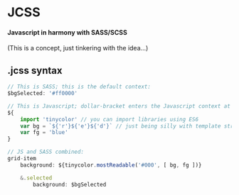 # JCSS
#### Javascript in harmony with SASS/SCSS

(This is a concept, just tinkering with the idea...)

## .jcss syntax

```js
// This is SASS; this is the default context:
$bgSelected: '#ff0000'

// This is Javascript; dollar-bracket enters the Javascript context at any time:
${
	import 'tinycolor' // you can import libraries using ES6
    var bg = `${'r'}${'e'}${'d'}` // just being silly with template strings
    var fg = 'blue'
}

// JS and SASS combined:
grid-item
    background: ${tinycolor.mostReadable('#000', [ bg, fg ])}

    &.selected 
        background: $bgSelected
```
